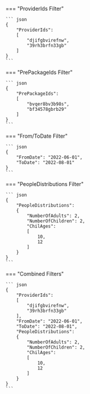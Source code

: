 === "ProviderIds Filter"

    ``` json
    {
        "ProviderIds": 
        [
            "djifgbvirefnw",
            "39rh3brfn33gb"
        ]
    }
    ```

=== "PrePackageIds Filter"

    ``` json
    {
        "PrePackageIds": 
        [
            "bvqer8bv3b98s",
            "bf34578gbrb29"
        ]
    }
    ```

=== "From/ToDate Filter"

    ``` json
    {
        "FromDate": "2022-06-01",
        "ToDate": "2022-08-01"
    }
    ```

=== "PeopleDistributions Filter"

    ``` json
    {
        "PeopleDistributions": 
        {
            "NumberOfAdults": 2,
            "NumberOfChildren": 2,
            "ChilAges": 
            [
                10,
                12
            ]
        }
    }
    ```

=== "Combined Filters"

    ``` json
    {
        "ProviderIds": 
        [
            "djifgbvirefnw",
            "39rh3brfn33gb"
        ],
        "FromDate": "2022-06-01",
        "ToDate": "2022-08-01",
        "PeopleDistributions": 
        {
            "NumberOfAdults": 2,
            "NumberOfChildren": 2,
            "ChilAges": 
            [
                10,
                12
            ]
        }
    }
    ```
